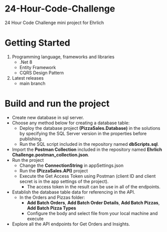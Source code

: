 # 24-Hour-Code-Challenge
24 Hour Code Challenge mini project for Ehrlich

# Getting Started
1.	Programming language, frameworks and libraries
	- .Net 8
	- Entity Framework
    - CQRS Design Pattern
2.	Latest releases
	- main branch

# Build and run the project
- Create new database in sql server.
- Choose any method below for creating a database table:
	- Deploy the database project **(PizzaSales.Database)** in the solutions by specifying the SQL Server version in the properties before publishing.
	- Run the SQL script included in the repository named **dbScripts.sql**.
- Import the **Postman Collection** included in the repository named **Ehrlich Challenge.postman_collection.json**.
- Run the project
    - Change the **ConnectionString** in appSettings.json
    - Run the **(PizzaSales.API)** project
	- Execute the Get Access Token using Postman (client ID and client secret is in the app settings of the project).
		- The access token in the result can be use in all of the endpoints.
- Establish the database table data for referencing in the API.
    - In the Orders and Pizzas folder:
        - **Add Batch Orders**, **Add Batch Order Details**, **Add Batch Pizzas**, **Add Batch Pizza Types**
        - Configure the body and select file from your local machine and execute
- Explore all the API endpoints for Get Orders and Insights.